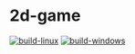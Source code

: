 # 2d-game

[![build-linux](https://github.com/alexv-ds/2d-game/actions/workflows/build.yml/badge.svg?branch=main&event=push)](https://github.com/alexv-ds/2d-game/actions/workflows/build.yml)
[![build-windows](https://github.com/alexv-ds/2d-game/actions/workflows/build-windows.yml/badge.svg?branch=main&event=push)](https://github.com/alexv-ds/2d-game/actions/workflows/build-windows.yml)
